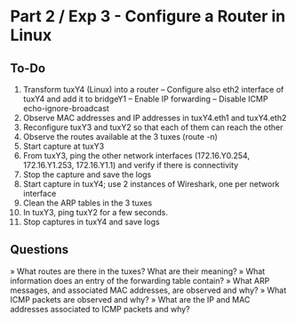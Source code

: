 # Part 2 / Exp 3 - Configure a Router in Linux

## To-Do

1. Transform tuxY4 (Linux) into a router
– Configure also eth2 interface of tuxY4 and add it to bridgeY1
– Enable IP forwarding
– Disable ICMP echo-ignore-broadcast
2. Observe MAC addresses and IP addresses in tuxY4.eth1 and tuxY4.eth2
3. Reconfigure tuxY3 and tuxY2 so that each of them can reach the other
4. Observe the routes available at the 3 tuxes (route -n)
5. Start capture at tuxY3
6. From tuxY3, ping the other network interfaces (172.16.Y0.254, 172.16.Y1.253,
172.16.Y1.1) and verify if there is connectivity
7. Stop the capture and save the logs
8. Start capture in tuxY4; use 2 instances of Wireshark, one per network interface
9. Clean the ARP tables in the 3 tuxes
10. In tuxY3, ping tuxY2 for a few seconds.
11. Stop captures in tuxY4 and save logs

## Questions

» What routes are there in the tuxes? What are their meaning?
» What information does an entry of the forwarding table contain?
» What ARP messages, and associated MAC addresses, are observed and why?
» What ICMP packets are observed and why?
» What are the IP and MAC addresses associated to ICMP packets and why? 
